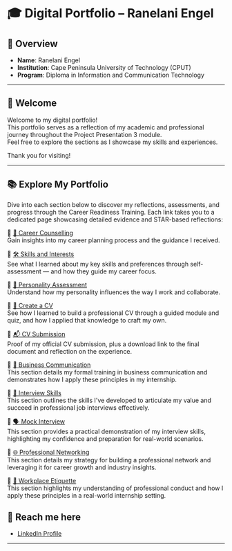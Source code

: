 # 🎓 Digital Portfolio – Ranelani Engel



## 📌 Overview

- **Name**: Ranelani Engel  
- **Institution**: Cape Peninsula University of Technology (CPUT)  
- **Program**: Diploma in Information and Communication Technology

---

## 👋 Welcome

Welcome to my digital portfolio!  
This portfolio serves as a reflection of my academic and professional journey throughout the Project Presentation 3 module.  
Feel free to explore the sections as I showcase my skills and experiences.  

Thank you for visiting!

---

## 📚 Explore My Portfolio

Dive into each section below to discover my reflections, assessments, and progress through the Career Readiness Training. Each link takes you to a dedicated page showcasing detailed evidence and STAR-based reflections:

🔹 [💼 Career Counselling](./career-counselling/README.md)  
Gain insights into my career planning process and the guidance I received.

🔹 [🛠️ Skills and Interests](./skills-interests/README.md)  
See what I learned about my key skills and preferences through self-assessment — and how they guide my career focus.

🔹 [🧠 Personality Assessment](./personality-assessment/README.md)  
Understand how my personality influences the way I work and collaborate.

🔹 [📝 Create a CV](./cv/README.md)  
See how I learned to build a professional CV through a guided module and quiz, and how I applied that knowledge to craft my own.

🔹 [📬 CV Submission](./cv-submission/README.md)  
Proof of my official CV submission, plus a download link to the final document and reflection on the experience.

🔹 [👔 Business Communication](./Business-Communication/README.md)  
This section details my formal training in business communication and demonstrates how I apply these principles in my internship.

🔹 [🤝 Interview Skills](./Interview-Skills/README.md)   
This section outlines the skills I've developed to articulate my value and succeed in professional job interviews effectively.

🔹 [🗣️ Mock Interview](./Mock-Interview-Video/README.md)   
This section provides a practical demonstration of my interview skills, highlighting my confidence and preparation for real-world scenarios.

🔹 [🌐 Professional Networking](./Professional-Networking/README.md)   
This section details my strategy for building a professional network and leveraging it for career growth and industry insights.

🔹 [👔 Workplace Etiquette](./Workplace-etiquette/README.md)   
This section highlights my understanding of professional conduct and how I apply these principles in a real-world internship setting.


## 🔗 Reach me here

- [LinkedIn Profile](https://www.linkedin.com/in/engel-ranelani-3b1b28271/)  

---

